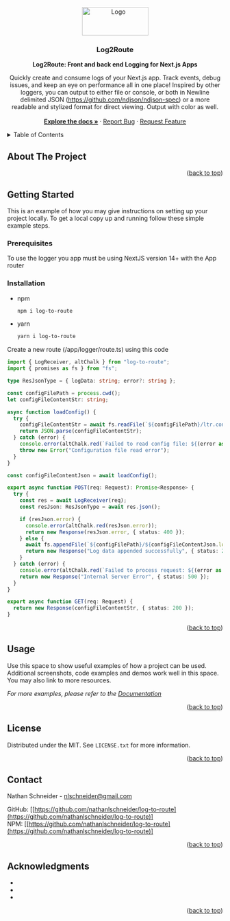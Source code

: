<a id="readme-top"></a>
<br />
<div align="center">
  <a href="https://github.com/nathanlschneider/log-to-route">
    <img src="https://github.com/user-attachments/assets/8293bfb8-d265-44c7-9f48-dea64a2686fa" alt="Logo" width="155" height="66">
  </a>

<h3 align="center">Log2Route</h3>

  <p align="center">
    <strong>Log2Route: Front and back end Logging for Next.js Apps</strong>
    <br/>
    <div>Quickly create and consume logs of your Next.js app. Track events, debug issues, and keep an eye on performance all in one place! Inspired by other loggers, you can output to either file or console, or both
    in Newline delimited JSON (<a href="https://github.com/ndjson/ndjson-spec">https://github.com/ndjson/ndjson-spec</a>) or a more readable and stylized format for direct viewing. Output with color as well.</div>
    <br />
    <a href="https://github.com/github_username/repo_name"><strong>Explore the docs »</strong></a>
    ·
    <a href="https://github.com/github_username/repo_name/issues/new?labels=bug&template=bug-report---.md">Report Bug</a>
    ·
    <a href="https://github.com/github_username/repo_name/issues/new?labels=enhancement&template=feature-request---.md">Request Feature</a>
  </p>
</div>

<!-- TABLE OF CONTENTS -->
<details>
  <summary>Table of Contents</summary>
  <ol>
    <li>
      <a href="#about-the-project">About The Project</a>
    </li>
    <li>
      <a href="#getting-started">Getting Started</a>
      <ul>
        <li><a href="#prerequisites">Prerequisites</a></li>
        <li><a href="#installation">Installation</a></li>
      </ul>
    </li>
    <li><a href="#usage">Usage</a></li>
    <li><a href="#license">License</a></li>
    <li><a href="#contact">Contact</a></li>
  </ol>
</details>

<!-- ABOUT THE PROJECT -->
## About The Project
<p align="right">(<a href="#readme-top">back to top</a>)</p>

<!-- GETTING STARTED -->
## Getting Started

This is an example of how you may give instructions on setting up your project locally.
To get a local copy up and running follow these simple example steps.

### Prerequisites

To use the logger you app must be using NextJS version 14+ with the App router

### Installation

* npm
  ```sh
  npm i log-to-route
  ```
* yarn
  ```sh
  yarn i log-to-route
  ```
Create a new route (/app/logger/route.ts) using this code

```typescript
import { LogReceiver, altChalk } from "log-to-route";
import { promises as fs } from "fs";

type ResJsonType = { logData: string; error?: string };

const configFilePath = process.cwd();
let configFileContentStr: string;

async function loadConfig() {
  try {
    configFileContentStr = await fs.readFile(`${configFilePath}/ltr.config.json`, "utf-8");
    return JSON.parse(configFileContentStr);
  } catch (error) {
    console.error(altChalk.red(`Failed to read config file: ${(error as Error).message}`));
    throw new Error("Configuration file read error");
  }
}

const configFileContentJson = await loadConfig();

export async function POST(req: Request): Promise<Response> {
  try {
    const res = await LogReceiver(req);
    const resJson: ResJsonType = await res.json();

    if (resJson.error) {
      console.error(altChalk.red(resJson.error));
      return new Response(resJson.error, { status: 400 });
    } else {
      await fs.appendFile(`${configFilePath}/${configFileContentJson.logFile.fileName}`, resJson.logData);
      return new Response("Log data appended successfully", { status: 200 });
    }
  } catch (error) {
    console.error(altChalk.red(`Failed to process request: ${(error as Error).message}`));
    return new Response("Internal Server Error", { status: 500 });
  }
}

export async function GET(req: Request) {
  return new Response(configFileContentStr, { status: 200 });
}

```





<p align="right">(<a href="#readme-top">back to top</a>)</p>

## Usage

Use this space to show useful examples of how a project can be used. Additional screenshots, code examples and demos work well in this space. You may also link to more resources.

_For more examples, please refer to the [Documentation](https://example.com)_

<p align="right">(<a href="#readme-top">back to top</a>)</p>

<!-- LICENSE -->
## License

Distributed under the MIT. See `LICENSE.txt` for more information.

<p align="right">(<a href="#readme-top">back to top</a>)</p>



<!-- CONTACT -->
## Contact

Nathan Schneider - nlschneider@gmail.com

GitHub: [[https://github.com/nathanlschneider/log-to-route](https://github.com/nathanlschneider/log-to-route)]<br/>
NPM:    [[https://github.com/nathanlschneider/log-to-route](https://github.com/nathanlschneider/log-to-route)]<br/>

<p align="right">(<a href="#readme-top">back to top</a>)</p>



<!-- ACKNOWLEDGMENTS -->
## Acknowledgments

* []()
* []()
* []()

<p align="right">(<a href="#readme-top">back to top</a>)</p>



<!-- MARKDOWN LINKS & IMAGES -->
<!-- https://www.markdownguide.org/basic-syntax/#reference-style-links -->
[contributors-shield]: https://img.shields.io/github/contributors/github_username/repo_name.svg?style=for-the-badge
[contributors-url]: https://github.com/github_username/repo_name/graphs/contributors
[forks-shield]: https://img.shields.io/github/forks/github_username/repo_name.svg?style=for-the-badge
[forks-url]: https://github.com/github_username/repo_name/network/members
[stars-shield]: https://img.shields.io/github/stars/github_username/repo_name.svg?style=for-the-badge
[stars-url]: https://github.com/github_username/repo_name/stargazers
[issues-shield]: https://img.shields.io/github/issues/github_username/repo_name.svg?style=for-the-badge
[issues-url]: https://github.com/github_username/repo_name/issues
[license-shield]: https://img.shields.io/github/license/github_username/repo_name.svg?style=for-the-badge
[license-url]: https://github.com/github_username/repo_name/blob/master/LICENSE.txt
[linkedin-shield]: https://img.shields.io/badge/-LinkedIn-black.svg?style=for-the-badge&logo=linkedin&colorB=555
[linkedin-url]: https://linkedin.com/in/linkedin_username
[product-screenshot]: images/screenshot.png
[Next.js]: https://img.shields.io/badge/next.js-000000?style=for-the-badge&logo=nextdotjs&logoColor=white
[Next-url]: https://nextjs.org/
[React.js]: https://img.shields.io/badge/React-20232A?style=for-the-badge&logo=react&logoColor=61DAFB
[React-url]: https://reactjs.org/
[Vue.js]: https://img.shields.io/badge/Vue.js-35495E?style=for-the-badge&logo=vuedotjs&logoColor=4FC08D
[Vue-url]: https://vuejs.org/
[Angular.io]: https://img.shields.io/badge/Angular-DD0031?style=for-the-badge&logo=angular&logoColor=white
[Angular-url]: https://angular.io/
[Svelte.dev]: https://img.shields.io/badge/Svelte-4A4A55?style=for-the-badge&logo=svelte&logoColor=FF3E00
[Svelte-url]: https://svelte.dev/
[Laravel.com]: https://img.shields.io/badge/Laravel-FF2D20?style=for-the-badge&logo=laravel&logoColor=white
[Laravel-url]: https://laravel.com
[Bootstrap.com]: https://img.shields.io/badge/Bootstrap-563D7C?style=for-the-badge&logo=bootstrap&logoColor=white
[Bootstrap-url]: https://getbootstrap.com
[JQuery.com]: https://img.shields.io/badge/jQuery-0769AD?style=for-the-badge&logo=jquery&logoColor=white
[JQuery-url]: https://jquery.com 
